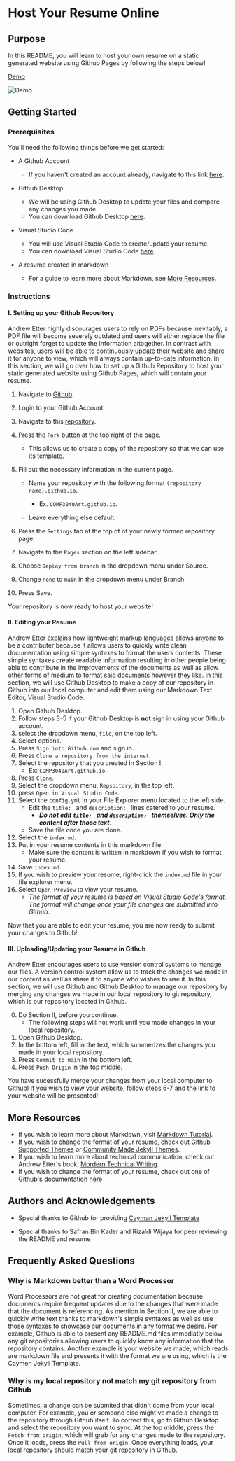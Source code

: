 # Host Your Resume Online

## Purpose

In this README, you will learn to host your own resume on a static generated website using Github Pages by following the steps below!

[Demo](https://threshvsgaming.github.io/COMP3040Art.github.io/)

![Demo](app/opera_48tROMvPDM.gif)

## Getting Started

### Prerequisites

You'll need the following things before we get started:

- A Github Account
	+ If you haven't created an account already, navigate to this link [here](https://github.com/signup?ref_cta=Sign+up&ref_loc=header+logged+out&ref_page=%2F&source=header-home).

- Github Desktop
	+ We will be using Github Desktop to update your files and compare any changes you made.
	+ You can download Github Desktop [here](https://desktop.github.com).

- Visual Studio Code
	+ You will use Visual Studio Code to create/update your resume.
	+ You can download Visual Studio Code [here](https://code.visualstudio.com/download).

- A resume created in markdown
	+ For a guide to learn more about Markdown, see [More Resources](#more-resources).
	
### Instructions

#### I. Setting up your Github Repository

Andrew Etter highly discourages users to rely on PDFs because inevitably, a PDF file will become severely outdated and users will either replace the file or outright forget to update the information altogether. In contrast with websites, users will be able to continuously update their website and share it for anyone to view, which will always contain up-to-date information. In this section, we will go over how to set up a Github Repository to host your static generated website using Github Pages, which will contain your resume.

1. Navigate to [Github](https://github.com).
2. Login to your Github Account.
3. Navigate to this [repository](https://github.com/ThreshvsGaming/COMP3040Art.github.io).
4. Press the `Fork` button at the top right of the page.
	+ This allows us to create a copy of the repository so that we can use its template.
5. Fill out the necessary information in the current page.
	+ Name your repository with the following format `(repository name).github.io`.
		* Ex. `COMP3040Art.github.io`.
		
	+ Leave everything else default.
		
6. Press the `Settings` tab at the top of of your newly formed repository page.
7. Navigate to the `Pages` section on the left sidebar.
8. Choose `Deploy from branch` in the dropdown menu under Source.
9. Change `none` to `main` in the dropdown menu under Branch.
10. Press Save.

Your repository is now ready to host your website!

#### II. Editing your Resume

Andrew Etter explains how lightweight markup languages allows anyone to be a contributer because it allows users to quickly write clean documentation using simple syntaxes to format the users contents. These simple syntaxes create readable information resulting in other people being able to contribute in the improvements of the documents as well as allow other forms of medium to format said documents however they like. In this section, we will use Github Desktop to make a copy of our repository in Github into our local computer and edit them using our Markdown Text Editor, Visual Studio Code.

1. Open Github Desktop.
2. Follow steps 3-5 if your Github Desktop is **not** sign in using your Github account.
3. select the dropdown menu, `file`, on the top left.
4. Select options.
5. Press `Sign into Github.com` and sign in.
6. Press `Clone a repository from the internet`.
7. Select the repository that you created in Section I.
	+ Ex: `COMP3040Art.github.io`.
8. Press `Clone`.
9. Select the dropdown menu, `Repsoitory`, in the top left.
10. press `Open in Visual Studio Code`.
11. Select the `config.yml` in your File Explorer menu located to the left side.
	+ Edit the `title: ` and `description: ` lines catered to your resume.
		+ ***Do not edit `title: ` and `description: ` themselves. Only the content after those text***.
	+ Save the file once you are done.
12. Select the `index.md`.
13. Put in your resume contents in this markdown file.
	+ Make sure the content is written in markdown if you wish to format your resume.
14. Save `index.md`.
15. If you wish to preview your resume, right-click the `index.md` file in your file explorer menu.
16. Select `Open Preview` to view your resume.
	+ *The format of your resume is based on Visual Studio Code's format. The format will change once your file changes are submitted into Github*.

Now that you are able to edit your resume, you are now ready to submit your changes to Github!

#### III. Uploading/Updating your Resume in Github

Andrew Etter encourages users to use version control systems to manage our files. A version control system allow us to track the changes we made in our content as well as share it to anyone who wishes to use it. In this section, we will use Github and Github Desktop to manage our repository by merging any changes we made in our local repository to git repository, which is our repository located in Github.

0. Do Section II, before you continue.
	+ The following steps will not work until you made changes in your local repository.
1. Open Github Desktop.
2. In the bottom left, fill in the text, which summerizes the changes you made in your local repository.
3. Press `Commit to main` in the bottom left.
4. Press `Push Origin` in the top middle.

You have sucessfully merge your changes from your local computer to Github!
If you wish to view your website, follow steps 6-7 and the link to your website will be presented!

## More Resources

- If you wish to learn more about Markdown, visit [Markdown Tutorial](https://www.markdowntutorial.com).
- If you wish to change the format of your resume, check out [Github Supported Themes](https://pages.github.com/themes/) or [Community Made Jekyll Themes](https://jekyllthemes.io/github-pages-themes).
- If you wish to learn more about technical communication, check out Andrew Etter's book, [Mordern Technical Writing](https://www.amazon.ca/Modern-Technical-Writing-Introduction-Documentation-ebook/dp/B01A2QL9SS). 
- If you wish to change the format of your resume, check out one of Github's documentation [here](https://docs.github.com/en/pages/setting-up-a-github-pages-site-with-jekyll/adding-a-theme-to-your-github-pages-site-using-jekyll)

## Authors and Acknowledgements

- Special thanks to Github for providing [Cayman Jekyll Template](https://github.com/pages-themes/cayman)

- Special thanks to Safran Bin Kader and Rizaldi Wijaya for peer reviewing the README and resume


## Frequently Asked Questions 

### Why is Markdown better than a Word Processor

Word Processors are not great for creating documentation because documents require frequent updates due to the changes that were made that the document is referencing. As mention in Section II, we are able to quickly write text thanks to markdown's simple syntaxes as well as use those syntaxes to showcase our documents in any format we desire. For example, Github is able to present any README.md files immediatly below any git repositories allowing users to quickly know any information that the repository contains. Another example is your website we made, which reads are markdown file and presents it with the format we are using, which is the Caymen Jekyll Template.

### Why is my local repository not match my git repository from Github

Sometimes, a change can be submited that didn't come from your local computer. For example, you or someone else might've made a change to the repository through Github itself. To correct this, go to Github Desktop and select the repository you want to sync. At the top middle, press the `Fetch from origin`, which will grab for any changes made to the repository. Once it loads, press the `Pull from origin`. Once everything loads, your local repository should match your git repository in Github.